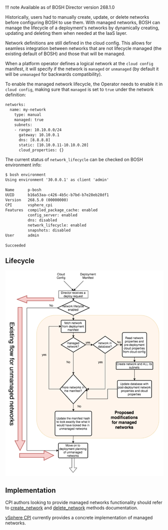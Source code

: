 !!! note
    Available as of BOSH Director version 268.1.0

Historically, users had to manually create, update, or delete networks before configuring BOSH to use them. With managed networks, BOSH can manage the lifecycle of a deployment's networks by dynamically creating, updating and deleting them when needed at the IaaS layer.

Network definitions are still defined in the cloud config. This allows for seamless integration between networks that are not lifecycle managed (the existing default of BOSH) and those that will be managed.

When a platform operator defines a logical network at the `cloud config` manifest, it will specify if the network is `managed` or `unmanaged` (by default it will be `unmanaged` for backwards compatibility).

To enable the managed network lifecycle, the Operator needs to enable it in `cloud config`, making sure that `managed` is set to `true` under the network definition:

```
networks:
  name: my-network
    type: manual
    managed: true
    subnets:
    - range: 10.10.0.0/24
      gateway: 10.10.0.1
      dns: [8.8.8.8]
      static: [10.10.0.11-10.10.0.20]
      cloud_properties: {}
```

The current status of `network_lifecycle` can be checked on BOSH environment info:
```
$ bosh environment
Using environment '30.0.0.1' as client 'admin'

Name      p-bosh
UUID      b16a53aa-c426-4b5c-b7bd-b7e28eb28df1
Version   268.5.0 (00000000)
CPI       vsphere_cpi
Features  compiled_package_cache: enabled
          config_server: enabled
          dns: disabled
          network_lifecycle: enabled
          snapshots: disabled
User      admin

Succeeded
```

## Lifecycle

![image](images/managed_network_lifecycle.png)


## Implementation

CPI authors looking to provide managed networks functionality should refer to [create_network](./cpi-api-v1-method/create_network.md) and [delete_network](./cpi-api-v1-method/delete_network.md) methods documentation.

[vSphere CPI](vsphere-cpi.md#networks) currently provides a concrete implementation of managed networks.